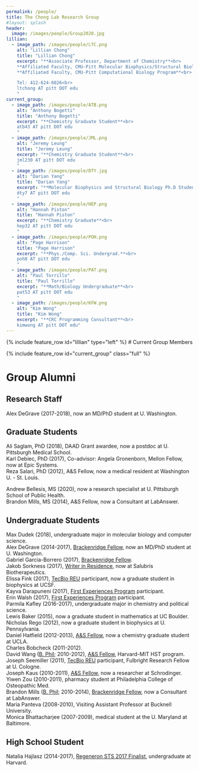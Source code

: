 ```yaml
---
permalink: /people/
title: The Chong Lab Research Group
#layout: splash
header:
  image: /images/people/Group2020.jpg
lillian:
  - image_path: /images/people/LTC.png
    alt: "Lillian Chong"
    title: "Lillian Chong"
    excerpt: "**Associate Professor, Department of Chemistry**<br>
    **Affiliated Faculty, CMU-Pitt Molecular Biophysics/Structural Biology Program**<br>
    **Affiliated Faculty, CMU-Pitt Computational Biology Program**<br>

    Tel: 412-624-6026<br>
    ltchong AT pitt DOT edu
    "
current_group:
  - image_path: /images/people/ATB.png
    alt: "Anthony Bogetti"
    title: "Anthony Bogetti"
    excerpt: "**Chemistry Graduate Student**<br>
    atb43 AT pitt DOT edu
    "
  - image_path: /images/people/JML.png
    alt: "Jeremy Leung"
    title: "Jeremy Leung"
    excerpt: "**Chemistry Graduate Student**<br>
    jml230 AT pitt DOT edu
    "
  - image_path: /images/people/DTY.jpg
    alt: "Darian Yang"
    title: "Darian Yang"
    excerpt: "**Molecular Biophysics and Structural Biology Ph.D Student**<br>
    dty7 AT pitt DOT edu
    "
  - image_path: /images/people/HEP.png
    alt: "Hannah Piston"
    title: "Hannah Piston"
    excerpt: "**Chemistry Graduate**<br>
    hep32 AT pitt DOT edu
    "
  - image_path: /images/people/POH.png
    alt: "Page Harrison"
    title: "Page Harrison"
    excerpt: "**Phys./Comp. Sci. Undergrad.**<br>
    poh8 AT pitt DOT edu
    "
  - image_path: /images/people/PAT.png
    alt: "Paul Torrillo"
    title: "Paul Torrillo"
    excerpt: "**Math/Biology Undergraduate**<br>
    pat53 AT pitt DOT edu
    "
  - image_path: /images/people/KFW.png
    alt: "Kim Wong"
    title: "Kim Wong"
    excerpt: "**CRC Programming Consultant**<br>
    kimwong AT pitt DOT edu"
---
```


<div class="grid_wrapper">
  {% include feature_row id="lillian" type="left" %}
  # Current Group Members

  {% include feature_row id="current_group" class="full" %}

  # Group Alumni
  ## Research Staff
  Alex DeGrave (2017-2018), now an MD/PhD student at U. Washington.  


  ## Graduate Students

  Ali Saglam, PhD (2018), DAAD Grant awardee, now a postdoc at U. Pittsburgh Medical School.  
  Karl Debiec, PhD (2017), Co-advisor: Angela Gronenborn, Mellon Fellow, now at Epic Systems.  
  Reza Salari, PhD (2012), A&S Fellow, now a medical resident at Washington U. - St. Louis.  

  Andrew Bellesis, MS (2020), now a research specialist at U. Pittsburgh School of Public Health.  
  Brandon Mills, MS (2014), A&S Fellow, now a Consultant at LabAnswer.  


  ## Undergraduate Students

  Max Dudek (2018), undergraduate major in molecular biology and computer science.  
  Alex DeGrave (2014-2017), [Brackenridge Fellow](http://www.honorscollege.pitt.edu/summer-brackenridge-fellowships), now an MD/PhD student at U. Washington.  
  Gabriel Garcia-Borrero (2017), [Brackenridge Fellow](http://www.honorscollege.pitt.edu/summer-brackenridge-fellowships).  
  Jakob Sorkness (2017), [Writer in Residence](https://medium.com/pitt-undergraduate-science-writing), now at Salubris Biotherapeutics.  
  Elissa Fink (2017), [TecBio REU](http://www.tecbioreu.pitt.edu/) participant, now a graduate student in biophysics at UCSF.  
  Kayva Darapuneni (2017), [First Experiences Program](https://www.asundergrad.pitt.edu/research/first-experiences-research) participant.  
  Erin Walsh (2017), [First Experiences Program](https://www.asundergrad.pitt.edu/research/first-experiences-research) participant.  
  Parmila Kafley (2016-2017), undergraduate major in chemistry and political science.  
  Lewis Baker (2015), now a graduate student in mathematics at UC Boulder.  
  Nicholas Rego (2012), now a graduate student in biophysics at U. Pennsylvania.  
  Daniel Hatfield (2012-2013), [A&S Fellow](https://www.asundergrad.pitt.edu/research/awards-and-funding#summer-undergraduate-research-awards), now a chemistry graduate student at UCLA.  
  Charles Bobcheck (2011-2012).  
  David Wang ([B. Phil](http://www.honorscollege.pitt.edu/bphil-degree); 2010-2012), [A&S Fellow](https://www.asundergrad.pitt.edu/research/awards-and-funding#summer-undergraduate-research-awards), Harvard-MIT HST program.  
  Joseph Seemiller (2011), [TecBio REU](http://www.tecbioreu.pitt.edu/) participant, Fulbright Research Fellow at U. Cologne.  
  Joseph Kaus (2010-2011), [A&S Fellow](https://www.asundergrad.pitt.edu/research/awards-and-funding#summer-undergraduate-research-awards), now a researcher at Schrodinger.  
  Yiwen Zou (2010-2011), pharmacy student at Philadelphia College of Osteopathic Med.  
  Brandon Mills ([B. Phil](http://www.honorscollege.pitt.edu/bphil-degree); 2010-2014), [Brackenridge Fellow](http://www.honorscollege.pitt.edu/summer-brackenridge-fellowships), now a Consultant at LabAnswer.  
  Maria Panteva (2008-2010), Visiting Assistant Professor at Bucknell University.  
  Monica Bhattacharjee (2007-2009), medical student at the U. Maryland at Baltimore.  


  ## High School Student

  Natalia Hajlasz (2014-2017), [Regeneron STS 2017 Finalist](https://student.societyforscience.org/regeneronsts-finalists-2017), undergraduate at Harvard.  
</div>
